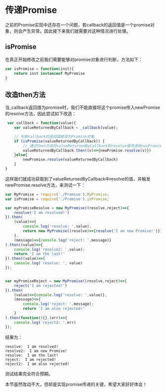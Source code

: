 # 传递Promise

之前的Promise实现中还存在一个问题，若callback的返回值是一个promise对象，则会产生异常。因此接下来我们就需要对这种情况进行处理。

## isPromise

在真正开始修改之前我们需要能够对promise对象进行判断，方法如下：

```javascript
var isPromise = function(inst){
    return inst instanceof MyPromise
}
```

## 改造then方法

当\_callback返回值为promise时，我们不能直接将这个promise传入newPromise的resolve方法，因此尝试如下改造：

```javascript
 var callback = function(value){
    var valueReturnedByCallback = _callback(value);

    // 判断callback的返回值是否为Promise对象
    if (isPromise(valueReturnedByCallback)) {
        // 通过then方法将valueReturnedByCallback的resolve值传递给newPromise，并执行resolve
        valueReturnedByCallback.then((v)=>{newPromise.resolve(v)})
    }else{
        newPromise.resolve(valueReturnedByCallback)
    }
}
```

这样我们就成功获取到了valueReturnedByCallback中resolve的值，并触发newPromise.resolve方法，来测试一下：

```javascript
var MyPromise = require('./Promise').MyPromise;
var isPromise = require('./Promise').isPromise;

var myPromiseResolve = new MyPromise((resolve,reject)=>{  
    resolve('I am resolved!')
}).then(
    (value)=>{
        console.log('resolve: ',value);
        return new MyPromise((resolve)=>{resolve('I am new Promise!')})
    },
    (message)=>{console.log('reject: ',message)}
).then((value)=>{
    console.log('resolve2: ',value);
    return 'I am the last!'
}).then((value)=>{
    console.log('resolve: ', value)
});


var myPromiseReject = new MyPromise((resolve,reject)=>{  
    reject('I am rejected!')
}).then(
    (value)=>{console.log('resolve: ',value)},
    (message)=>{
        console.log('reject: ',message);
        return 'I am also rejected!'
    }
).then(function(){},(err)=>{
    console.log('reject2: ',err)
});
```

结果为：

```text
resolve:  I am resolved!
resolve2:  I am new Promise!
resolve:  I am the last!
reject:  I am rejected!
reject2:  I am also rejected!
```

测试结果完全符合预期。

本节虽然改动不大，但却是实现promise传递的关键，希望大家好好体会！

